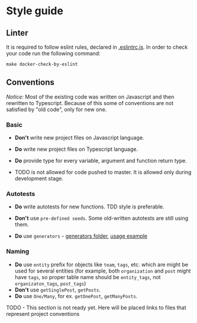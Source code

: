 # Style guide


## Linter
It is required to follow eslint rules, declared in [.eslintrc.js](../.eslintrc.js). 
In order to check your code run the following command:

```
make docker-check-by-eslint
```

## Conventions

*Notice:* Most of the existing code was written on Javascript and then rewritten to Typescript.
Because of this some of conventions are not satisfied by "old code", only for new one.

### Basic
* **Don't** write new project files on Javascript language.
* **Do** write new project files on Typescript language.
* **Do** provide type for every variable, argument and function return type. 

* TODO is not allowed for code pushed to master. It is allowed only during development stage.

### Autotests
* **Do** write autotests for new functions. TDD style is preferable.

* **Don't** use `pre-defined seeds`. Some old-written autotests are still using them.
* **Do** use `generators` - [generators folder](../test/generators), [usage example](../test/integration/tags/tags-get.test.ts)

### Naming
* **Do** use `entity` prefix for objects like `team`, `tags`, etc. which are might be used for several entities
(for example, both `organization` and `post` might have `tags`, so proper table name should be `entity_tags`, not
`organizaton_tags`, `post_tags`) 
* **Don't** use `getSinglePost`, `getPosts`.
* **Do** use `One/Many`, for ex. `getOnePost`, `getManyPosts`.


TODO - This section is not ready yet. Here will be placed links to files that represent project conventions
